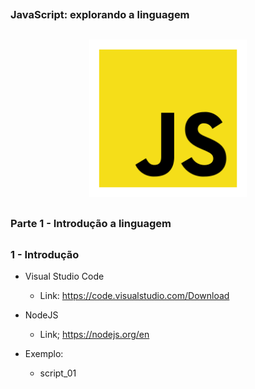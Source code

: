 ##
### JavaScript: explorando a linguagem
##

<p align="center">
  <img alt="...." src="./src/js.png" width="50%">
</p>


##
### Parte 1 - Introdução a linguagem
##

### 1 - Introdução

- Visual Studio Code
  - Link: https://code.visualstudio.com/Download


- NodeJS
  - Link; https://nodejs.org/en


- Exemplo:
  - script_01




















